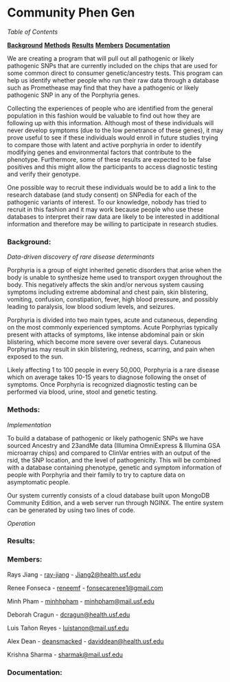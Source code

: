 # Community Phen Gen

*Table of Contents*

[**Background**](https://github.com/NCBI-Hackathons/Community_PhenGen#background)
[**Methods**](https://github.com/NCBI-Hackathons/Community_PhenGen#methods)
[**Results**](https://github.com/NCBI-Hackathons/Community_PhenGen#results)
[**Members**](https://github.com/NCBI-Hackathons/Community_PhenGen#members)
[**Documentation**](https://github.com/NCBI-Hackathons/Community_PhenGen#documentation)

We are creating a program that will pull out all pathogenic or likely pathogenic SNPs that are currently included on the chips that are used for some common direct to consumer genetic/ancestry tests. This program can help us identify whether people who run their raw data through a database such as Promethease may find that they have a pathogenic or likely pathogenic SNP in any of the Porphyria genes. 

Collecting the experiences of people who are identified from the general population in this fashion would be valuable to find out how they are following up with this information. Although most of these individuals will never develop symptoms (due to the low penetrance of these genes), it may prove useful to see if these individuals would enroll in future studies trying to compare those with latent and active porphyria in order to identify modifying genes and environmental factors that contribute to the phenotype. Furthermore, some of these results are expected to be false positives and this might allow the participants to access diagnostic testing and verify their genotype.

One possible way to recruit these individuals would be to add a link to the research database (and study consent) on SNPedia for each of the pathogenic variants of interest. To our knowledge, nobody has tried to recruit in this fashion and it may work because people who use these databases to interpret their raw data are likely to be interested in additional information and therefore may be willing to participate in research studies.

### Background:
*Data-driven discovery of rare disease determinants*

Porphyria is a group of eight inherited genetic disorders that arise when the body is unable to synthesize heme used to transport oxygen throughout the body. This negatively affects the skin and/or nervous system causing symptoms including extreme abdominal and chest pain, skin blistering, vomiting, confusion, constipation, fever, high blood pressure, and possibly leading to paralysis, low blood sodium levels, and seizures.

Porphyria is divided into two main types, acute and cutaneous, depending on the most commonly experienced symptoms. Acute Porphyrias typically present with attacks of symptoms, like intense abdominal pain or skin blistering, which become more severe over several days. Cutaneous Porphyrias may result in skin blistering, redness, scarring, and pain when exposed to the sun.

Likely affecting 1 to 100 people in every 50,000, Porphyria is a rare disease which on average takes 10-15 years to diagnose following the onset of symptoms. Once Porphyria is recognized diagnostic testing can be performed via blood, urine, stool and genetic testing.

### Methods:
*Implementation*

To build a database of pathogenic or likely pathogenic SNPs we have sourced Ancestry and 23andMe data (Illumina OmniExpress & Illumina GSA microarray chips) and compared to ClinVar entries with an output of the rsid, the SNP location, and the level of pathogenicity. This will be combined with a database containing phenotype, genetic and symptom information of people with Porphyria and their family to try to capture data on asymptomatic people.

Our system currently consists of a cloud database built upon MongoDB Community Edition, and a web server run through NGINX. The entire system can be generated by using two lines of code.

*Operation*

### Results:

### Members:
Rays Jiang - [ray-jiang](https://github.com/ray-jiang) - Jiang2@health.usf.edu 

Renee Fonseca - [reneemf](https://github.com/reneemf) - fonsecarenee1@gmail.com

Minh Pham - [minhhpham](https://github.com/minhhpham) - minhpham@mail.usf.edu 

Deborah Cragun - dcragun@health.usf.edu 

Luis Tañon Reyes - luistanon@mail.usf.edu

Alex Dean - [deansmacked](https://github.com/deansmacked) - daviddean@health.usf.edu

Krishna Sharma - sharmak@mail.usf.edu

### Documentation:

